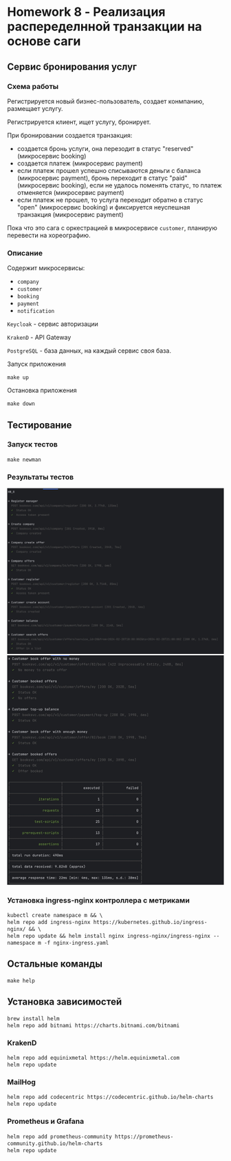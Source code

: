 # Homework 8 - Реализация распеределнной транзакции на основе саги
## Сервис бронирования услуг

### Схема работы

Pегистрируется новый бизнес-пользователь, создает конмпанию, размещает услугу.

Регистрируется клиент, ищет услугу, бронирует.

При бронировании создается транзакция: 
- создается бронь услуги, она перезодит в статус "reserved" (микросервис booking)
- создается платеж (микросервис payment)
- eсли платеж прошел успешно списываются деньги с баланса (микросервис payment), бронь переходит в статус "paid" (микросервис booking), eсли не удалось поменять статус, то платеж отменяется (микросервис payment)
- если платеж не прошел, то услуга переходит обратно в статус "open" (микросервис booking) и фиксируется неуспешная транзакция (микросервис payment)

Пока что это сага с оркестрацией в микросервисе ``customer``, планирую перевести на хореографию.



### Описание

Содержит микросервисы: 
- ``company`` 
- ``customer`` 
- ``booking`` 
- ``payment`` 
- ``notification``



`Keycloak` - сервис авторизации

`KrakenD` - API Gateway

`PostgreSQL` - база данных, на каждый сервис своя база.
















Запуск приложения

    make up

Остановка приложения
    
    make down




## Тестирование

### Запуск тестов

    make newman

### Результаты тестов


![Tests](./newman/screen1.jpg?raw=true "Tests")
![Tests](./newman/screen2.jpg?raw=true "Tests")





### Установка ingress-nginx контроллера с метриками

    kubectl create namespace m && \
    helm repo add ingress-nginx https://kubernetes.github.io/ingress-nginx/ && \
    helm repo update && helm install nginx ingress-nginx/ingress-nginx --namespace m -f nginx-ingress.yaml



## Остальные команды

    make help

## Установка зависимостей

    brew install helm
    helm repo add bitnami https://charts.bitnami.com/bitnami

### KrakenD

    helm repo add equinixmetal https://helm.equinixmetal.com
    helm repo update

### MailHog

    helm repo add codecentric https://codecentric.github.io/helm-charts
    helm repo update

### Prometheus и Grafana

    helm repo add prometheus-community https://prometheus-community.github.io/helm-charts
    helm repo update
